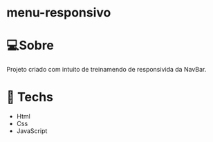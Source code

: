 # menu-responsivo
# 💻Sobre
<p>Projeto criado com intuito de treinamendo de responsivida da NavBar.</p>

# 🚀 Techs
<ul>
  <li>Html</li>
  <li>Css</li>
  <li>JavaScript</li>
</ul>
